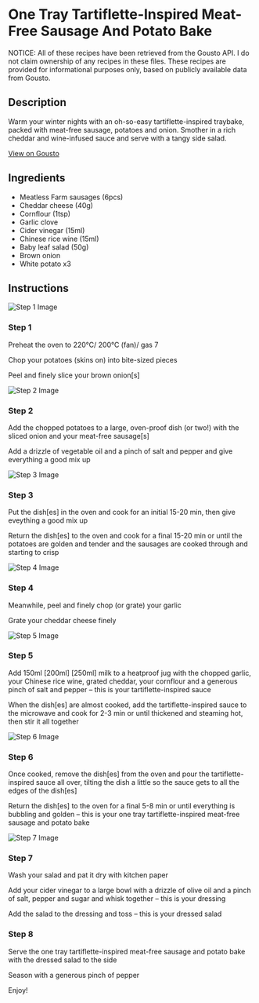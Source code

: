 # One Tray Tartiflette-Inspired Meat-Free Sausage And Potato Bake

NOTICE: All of these recipes have been retrieved from the Gousto API. I do not claim ownership of any recipes in these files. These recipes are provided for informational purposes only, based on publicly available data from Gousto.

## Description

Warm your winter nights with an oh-so-easy tartiflette-inspired traybake, packed with meat-free sausage, potatoes and onion. Smother in a rich cheddar and wine-infused sauce and serve with a tangy side salad.

[View on Gousto](https://www.gousto.co.uk/recipes/cookbook/one-tray-tartiflette-inspired-meat-free-sausage-and-potato-bake)

## Ingredients

- Meatless Farm sausages (6pcs)
- Cheddar cheese (40g)
- Cornflour (1tsp)
- Garlic clove
- Cider vinegar (15ml)
- Chinese rice wine (15ml)
- Baby leaf salad (50g)
- Brown onion
- White potato x3

## Instructions

![Step 1 Image](https://production-media.gousto.co.uk/cms/recipe-step-image/step-1-copy-2-1731061997917-x200.jpg)

### Step 1

Preheat the oven to 220°C/ 200°C (fan)/ gas 7

Chop your potatoes (skins on) into bite-sized pieces

Peel and finely slice your brown onion[s]

![Step 2 Image](https://production-media.gousto.co.uk/cms/recipe-step-image/step-2-copy-2-1731062007791-x200.jpg)

### Step 2

Add the chopped potatoes to a large, oven-proof dish (or two!) with the sliced onion and your meat-free sausage[s]

Add a drizzle of vegetable oil and a pinch of salt and pepper and give everything a good mix up

![Step 3 Image](https://production-media.gousto.co.uk/cms/recipe-step-image/step-3-copy-2-1731062014059-x200.jpg)

### Step 3

Put the dish[es] in the oven and cook for an initial 15-20 min, then give eveything a good mix up

Return the dish[es] to the oven and cook for a final 15-20 min or until the potatoes are golden and tender and the sausages are cooked through and starting to crisp

![Step 4 Image](https://production-media.gousto.co.uk/cms/recipe-step-image/step-4-copy-1731062021050-x200.jpg)

### Step 4

Meanwhile, peel and finely chop (or grate) your garlic

Grate your cheddar cheese finely

![Step 5 Image](https://production-media.gousto.co.uk/cms/recipe-step-image/step-5-copy-2-1731062027044-x200.jpg)

### Step 5

Add 150ml<span class="text-purple"> [200ml]</span><span class="text-danger"> [250ml]</span> milk to a heatproof jug with the chopped garlic, your Chinese rice wine, grated cheddar, your cornflour and a generous pinch of salt and pepper – this is your tartiflette-inspired sauce

When the dish[es] are almost cooked, add the tartiflette-inspired sauce to the microwave and cook for 2-3 min or until thickened and steaming hot, then stir it all together

![Step 6 Image](https://production-media.gousto.co.uk/cms/recipe-step-image/step-6-copy-2-1731062035269-x200.jpg)

### Step 6

Once cooked, remove the dish[es] from the oven and pour the tartiflette-inspired sauce all over, tilting the dish a little so the sauce gets to all the edges of the dish[es]

Return the dish[es] to the oven for a final 5-8 min or until everything is bubbling and golden – this is your one tray tartiflette-inspired meat-free sausage and potato bake

![Step 7 Image](https://production-media.gousto.co.uk/cms/recipe-step-image/step-7-copy-2-1731062040641-x200.jpg)

### Step 7

Wash your salad and pat it dry with kitchen paper

Add your cider vinegar to a large bowl with a drizzle of olive oil and a pinch of salt, pepper and sugar and whisk together – this is your dressing

Add the salad to the dressing and toss – this is your dressed salad

### Step 8

Serve the one tray tartiflette-inspired meat-free sausage and potato bake with the dressed salad to the side

Season with a generous pinch of pepper

Enjoy!

